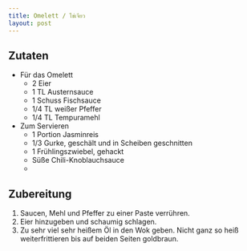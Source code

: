 ```yaml
---
title: Omelett / ไข่เจียว
layout: post
---
```


## Zutaten

* Für das Omelett
    * 2 Eier
    * 1 TL Austernsauce
    * 1 Schuss Fischsauce
    * 1/4 TL weißer Pfeffer
    * 1/4 TL Tempuramehl
* Zum Servieren
    * 1 Portion Jasminreis
    * 1/3 Gurke, geschält und in Scheiben geschnitten
    * 1 Frühlingszwiebel, gehackt
    * Süße Chili-Knoblauchsauce
    * 

## Zubereitung

1. Saucen, Mehl und Pfeffer zu einer Paste verrühren.
2. Eier hinzugeben und schaumig schlagen.
2. Zu sehr viel sehr heißem Öl in den Wok geben. Nicht ganz so heiß weiterfrittieren bis auf beiden Seiten goldbraun.

